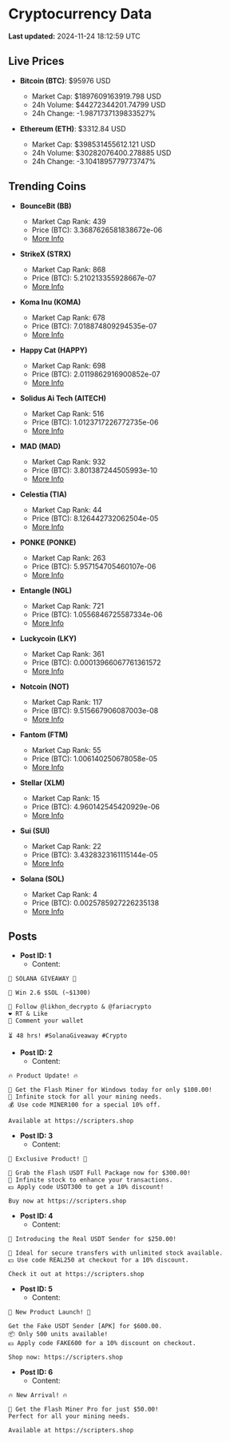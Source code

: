 # Cryptocurrency Data

**Last updated:** 2024-11-24 18:12:59 UTC

## Live Prices
- **Bitcoin (BTC)**: $95976 USD
  - Market Cap: $1897609163919.798 USD
  - 24h Volume: $44272344201.74799 USD
  - 24h Change: -1.9871737139833527%

- **Ethereum (ETH)**: $3312.84 USD
  - Market Cap: $398531455612.121 USD
  - 24h Volume: $30282076400.278885 USD
  - 24h Change: -3.1041895779773747%

## Trending Coins
- **BounceBit (BB)**
  - Market Cap Rank: 439
  - Price (BTC): 3.3687626581838672e-06
  - [More Info](https://www.coingecko.com/en/coins/bouncebit)

- **StrikeX (STRX)**
  - Market Cap Rank: 868
  - Price (BTC): 5.210213355928667e-07
  - [More Info](https://www.coingecko.com/en/coins/strike-x)

- **Koma Inu (KOMA)**
  - Market Cap Rank: 678
  - Price (BTC): 7.018874809294535e-07
  - [More Info](https://www.coingecko.com/en/coins/koma-inu)

- **Happy Cat (HAPPY)**
  - Market Cap Rank: 698
  - Price (BTC): 2.0119862916900852e-07
  - [More Info](https://www.coingecko.com/en/coins/happycat)

- **Solidus Ai Tech (AITECH)**
  - Market Cap Rank: 516
  - Price (BTC): 1.0123717226772735e-06
  - [More Info](https://www.coingecko.com/en/coins/solidus-ai-tech)

- **MAD (MAD)**
  - Market Cap Rank: 932
  - Price (BTC): 3.801387244505993e-10
  - [More Info](https://www.coingecko.com/en/coins/mad-2)

- **Celestia (TIA)**
  - Market Cap Rank: 44
  - Price (BTC): 8.126442732062504e-05
  - [More Info](https://www.coingecko.com/en/coins/celestia)

- **PONKE (PONKE)**
  - Market Cap Rank: 263
  - Price (BTC): 5.957154705460107e-06
  - [More Info](https://www.coingecko.com/en/coins/ponke)

- **Entangle (NGL)**
  - Market Cap Rank: 721
  - Price (BTC): 1.0556846725587334e-06
  - [More Info](https://www.coingecko.com/en/coins/entangle)

- **Luckycoin (LKY)**
  - Market Cap Rank: 361
  - Price (BTC): 0.00013966067761361572
  - [More Info](https://www.coingecko.com/en/coins/luckycoin)

- **Notcoin (NOT)**
  - Market Cap Rank: 117
  - Price (BTC): 9.515667906087003e-08
  - [More Info](https://www.coingecko.com/en/coins/notcoin)

- **Fantom (FTM)**
  - Market Cap Rank: 55
  - Price (BTC): 1.006140250678058e-05
  - [More Info](https://www.coingecko.com/en/coins/fantom)

- **Stellar (XLM)**
  - Market Cap Rank: 15
  - Price (BTC): 4.960142545420929e-06
  - [More Info](https://www.coingecko.com/en/coins/stellar)

- **Sui (SUI)**
  - Market Cap Rank: 22
  - Price (BTC): 3.4328323161115144e-05
  - [More Info](https://www.coingecko.com/en/coins/sui)

- **Solana (SOL)**
  - Market Cap Rank: 4
  - Price (BTC): 0.0025785927226235138
  - [More Info](https://www.coingecko.com/en/coins/solana)

## Posts
- **Post ID: 1**
  - Content:
```
🚀 SOLANA GIVEAWAY 🚀

🎁 Win 2.6 $SOL (~$1300)

🤝 Follow @likhon_decrypto & @fariacrypto
❤️ RT & Like
💬 Comment your wallet

⏳ 48 hrs! #SolanaGiveaway #Crypto
```

- **Post ID: 2**
  - Content:
```
🔥 Product Update! 🔥

🚀 Get the Flash Miner for Windows today for only $100.00!
🔋 Infinite stock for all your mining needs.
💰 Use code MINER100 for a special 10% off.

Available at https://scripters.shop
```

- **Post ID: 3**
  - Content:
```
🎁 Exclusive Product! 🎁

💸 Grab the Flash USDT Full Package now for $300.00!
🎉 Infinite stock to enhance your transactions.
💵 Apply code USDT300 to get a 10% discount!

Buy now at https://scripters.shop
```

- **Post ID: 4**
  - Content:
```
💎 Introducing the Real USDT Sender for $250.00!

💼 Ideal for secure transfers with unlimited stock available.
💵 Use code REAL250 at checkout for a 10% discount.

Check it out at https://scripters.shop
```

- **Post ID: 5**
  - Content:
```
🚀 New Product Launch! 🚀

Get the Fake USDT Sender [APK] for $600.00.
📦 Only 500 units available!
💵 Apply code FAKE600 for a 10% discount on checkout.

Shop now: https://scripters.shop
```

- **Post ID: 6**
  - Content:
```
🔥 New Arrival! 🔥

💸 Get the Flash Miner Pro for just $50.00!
Perfect for all your mining needs.

Available at https://scripters.shop
```

